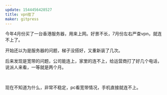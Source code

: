 ```yaml
---
update: 1544456428527
title: vpn挂了
maker: gitpress
---
```

<p>今年4月份买了一台香港服务器，用来上网。好景不长，7月份左右严查vpn，就连不上了。</p>
<p>开始还以为是服务器的问题，梯子没搭好，又重新装了几次。</p>
<p>后来发现是宽带的问题，公司能连上，家里的连不上，给运营商打了好几个电话，说派人来看，一等就是两个月。</p>
<p>&nbsp;</p>
<p>现在不知道为什么，非常不稳定，pc看宽带情况，手机直接就连不上。</p>
<p>&nbsp;</p>